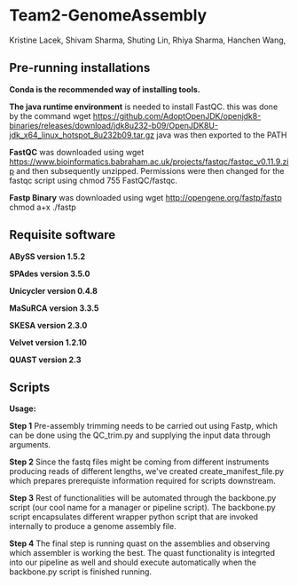 # Team2-GenomeAssembly
Kristine Lacek, Shivam Sharma, Shuting Lin, Rhiya Sharma, Hanchen Wang,

## Pre-running installations

**Conda is the recommended way of installing tools.**

**The java runtime environment** is needed to install FastQC. this was done by the command 
wget https://github.com/AdoptOpenJDK/openjdk8-binaries/releases/download/jdk8u232-b09/OpenJDK8U-jdk_x64_linux_hotspot_8u232b09.tar.gz
java was then exported to the PATH

**FastQC** was downloaded using wget https://www.bioinformatics.babraham.ac.uk/projects/fastqc/fastqc_v0.11.9.zip and then subsequently unzipped. Permissions were then changed for the fastqc script using chmod 755 FastQC/fastqc.

**Fastp Binary** was downloaded using wget http://opengene.org/fastp/fastp
chmod a+x ./fastp


## Requisite software
**ABySS version 1.5.2** 

**SPAdes version 3.5.0** 

**Unicycler version 0.4.8**

**MaSuRCA version 3.3.5**

**SKESA version 2.3.0**

**Velvet version 1.2.10**

**QUAST version 2.3** 


## Scripts


**Usage:** 

**Step 1**  Pre-assembly trimming needs to be carried out using Fastp, which can be done using the QC_trim.py and supplying the input data through arguments.

**Step 2**
  Since the fastq files might be coming from different instruments producing reads of different lengths, we've created create_manifest_file.py which prepares prerequiste information required for scripts downstream.
  
**Step 3**
  Rest of functionalities will be automated through the backbone.py script (our cool name for a manager or pipeline script). The backbone.py script encapsulates different wrapper python script that are invoked internally to produce a genome assembly file.
 
**Step 4**
  The final step is running quast on the assemblies and observing which assembler is working the best. The quast functionality is integrted into our pipeline as well and should execute automatically when the backbone.py script is finished running.

